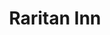 ---
title: Raritan Inn
location: Califon, NJ
description: Raritan Inn, Califon, NJ - Greer & Steven Wedding Trailer
link: https://player.vimeo.com/video/177558452?color=26a69a&title=0&byline=0&portrait=0
thumb: raritan-inn.jpg
---
